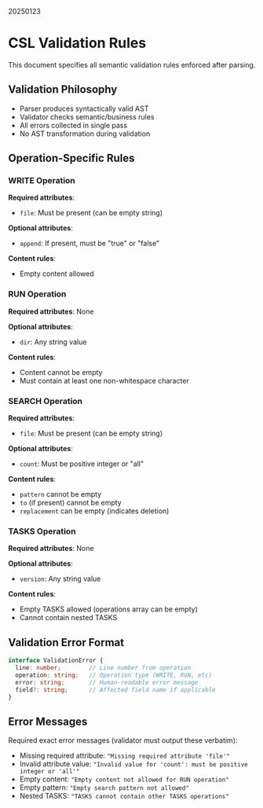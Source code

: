 20250123

# CSL Validation Rules

This document specifies all semantic validation rules enforced after parsing.

## Validation Philosophy

- Parser produces syntactically valid AST
- Validator checks semantic/business rules
- All errors collected in single pass
- No AST transformation during validation

## Operation-Specific Rules

### WRITE Operation
**Required attributes**: 
- `file`: Must be present (can be empty string)

**Optional attributes**:
- `append`: If present, must be "true" or "false"

**Content rules**:
- Empty content allowed

### RUN Operation
**Required attributes**: None

**Optional attributes**:
- `dir`: Any string value

**Content rules**:
- Content cannot be empty
- Must contain at least one non-whitespace character

### SEARCH Operation
**Required attributes**:
- `file`: Must be present (can be empty string)

**Optional attributes**:
- `count`: Must be positive integer or "all"

**Content rules**:
- `pattern` cannot be empty
- `to` (if present) cannot be empty
- `replacement` can be empty (indicates deletion)

### TASKS Operation
**Required attributes**: None

**Optional attributes**:
- `version`: Any string value

**Content rules**:
- Empty TASKS allowed (operations array can be empty)
- Cannot contain nested TASKS

## Validation Error Format

```typescript
interface ValidationError {
  line: number;        // Line number from operation
  operation: string;   // Operation type (WRITE, RUN, etc)
  error: string;       // Human-readable error message
  field?: string;      // Affected field name if applicable
}
```

## Error Messages

Required exact error messages (validator must output these verbatim):

- Missing required attribute: `"Missing required attribute 'file'"`
- Invalid attribute value: `"Invalid value for 'count': must be positive integer or 'all'"`
- Empty content: `"Empty content not allowed for RUN operation"`
- Empty pattern: `"Empty search pattern not allowed"`
- Nested TASKS: `"TASKS cannot contain other TASKS operations"`

